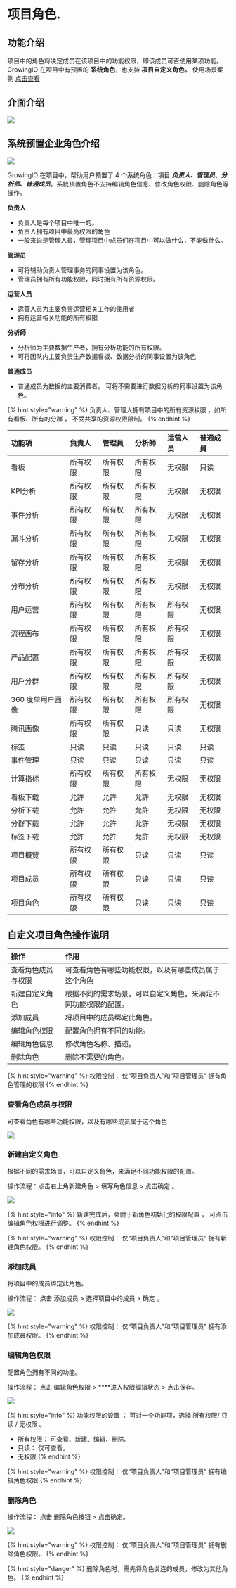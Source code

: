 # 项目角色.

## 功能介绍

项目中的角色将决定成员在该项目中的功能权限，即该成员可否使用某项功能。GrowingIO 在项目中有预置的 **系统角色**，也支持 **項目自定义角色。** 使用场景案例 [点击查看](https://app.gitbook.com/@growingio/s/op/~/drafts/-MNwUyrXvvQ78EP2ul56/v/v20201200/product-manual/zhan-dian-guan-li/zhan-dian-jiao-se/classic-scenario)  


## 介面介绍

![](../../../.gitbook/assets/ying-mu-jie-tu-20201207-xia-wu-5.30.06.png)

##  **系统预置企业角色介绍**

![](../../../.gitbook/assets/ying-mu-jie-tu-20201207-xia-wu-1.59.15.png)

GrowingIO 在项目中，帮助用户预置了 4 个系统角色：項目 _**负责人、管理员、分析师、普通成员**_。系統預置角色不支持编辑角色信息、修改角色权限、删除角色等操作。



**负责人**

* 负责人是每个项目中唯一的。 
* 负责人拥有项目中最高权限的角色
* 一般来说是管理人員，管理项目中成员们在项目中可以做什么，不能做什么。

**管理员**

* 可将辅助负责人管理事务的同事设置为该角色。
* 管理员拥有所有功能权限，同时拥有所有资源权限。

**运营人员**

* 运营人员为主要负责运营相关工作的使用者
* 拥有运营相关功能的所有权限

**分析師**

* 分析师为主要数据生产者，拥有分析功能的所有权限。
* 可将团队内主要负责生产数据看板、数据分析的同事设置为该角色

**普通成员**

* 普通成员为数据的主要消费者。 可将不需要进行数据分析的同事设置为该角色。

{% hint style="warning" %}
负责人、管理人拥有项目中的所有资源权限 ，如所有看板、所有的分群 ， 不受共享的资源权限限制。
{% endhint %}

| 功能項 | 負責人 | 管理員 | 分析師 | 运营人员 | 普通成員 |
| :--- | :--- | :--- | :--- | :--- | :--- |
| 看板 | 所有权限 | 所有权限 | 所有权限 | 无权限 | 只读 |
| KPI分析 | 所有权限 | 所有权限 | 所有权限 | 无权限 | 无权限 |
| 事件分析 | 所有权限 | 所有权限 | 所有权限 | 无权限 | 无权限 |
| 漏斗分析 | 所有权限 | 所有权限 | 所有权限 | 无权限 | 无权限 |
| 留存分析 | 所有权限 | 所有权限 | 所有权限 | 无权限 | 无权限 |
| 分布分析 | 所有权限 | 所有权限 | 所有权限 | 无权限 | 无权限 |
| 用户运营 | 所有权限 | 所有权限 | 所有权限 | 所有权限 | 无权限 |
| 流程画布 | 所有权限 | 所有权限 | 所有权限 | 所有权限 | 无权限 |
| 产品配置 | 所有权限 | 所有权限 | 所有权限 | 所有权限 | 无权限 |
| 用戶分群 | 所有权限 | 所有权限 | 所有权限 | 所有权限 | 无权限 |
| 360 度单用户画像 | 所有权限 | 所有权限 | 所有权限 | 所有权限 | 无权限 |
| 腾讯画像 | 所有权限 | 所有权限 | 只读 | 只读 | 无权限 |
| 标签 | 只读 | 只读 | 只读 | 只读 | 只读 |
| 事件管理 | 只读 | 只读 | 只读 | 只读 | 只读 |
| 计算指标 | 所有权限 | 所有权限 | 所有权限 | 无权限 | 无权限 |
| 看板下载 | 允許 | 允許 | 允許 | 无权限 | 无权限 |
| 分析下载 | 允許 | 允許 | 允許 | 无权限 | 无权限 |
| 分群下载 | 允許 | 允許 | 允許 | 无权限 | 无权限 |
| 标签下载 | 允許 | 允許 | 允許 | 无权限 | 无权限 |
| 项目概覽 | 所有权限 | 所有权限 | 只读 | 只读 | 只读 |
| 项目成员 | 所有权限 | 所有权限 | 只读 | 只读 | 只读 |
| 项目角色 | 所有权限 | 所有权限 | 只读 | 只读 | 只读 |

## 自定义项目角色操作说明

| 操作 | 作用 |
| :--- | :--- |
| 查看角色成员与权限 | 可查看角色有哪些功能权限，以及有哪些成员属于这个角色 |
| 新建自定义角色 | 根据不同的需求场景，可以自定义角色，来满足不同功能权限的配置。 |
| 添加成員 | 将项目中的成员绑定此角色。 |
| 编辑角色权限 | 配置角色拥有不同的功能。 |
| 编辑角色信息 | 修改角色名称、描述。 |
| 删除角色 | 删除不需要的角色。 |

{% hint style="warning" %}
权限控制： 仅“项目负责人”和“项目管理员” 拥有角色管理的权限
{% endhint %}

### 

### 查看角色成员与权限

可查看角色有哪些功能权限，以及有哪些成员属于这个角色

![](../../../.gitbook/assets/ying-mu-jie-tu-20201207-xia-wu-5.33.04.png)

### 

### 新建自定义角色

根据不同的需求场景，可以自定义角色，来满足不同功能权限的配置。

操作流程：点击右上角新建角色 &gt;  填写角色信息 &gt; 点击确定 。 

![](../../../.gitbook/assets/ying-mu-jie-tu-20201207-xia-wu-5.33.16.png)

{% hint style="info" %}
新建完成后，会附于新角色初始化的权限配置 ， 可点击 编辑角色权限进行调整。
{% endhint %}

{% hint style="warning" %}
权限控制： 仅“项目负责人”和“项目管理员” 拥有新建角色权限。
{% endhint %}

### 

### 添加成員

将项目中的成员绑定此角色。

操作流程： 点击 添加成员  &gt;  选择项目中的成员  &gt;   确定 。

![](../../../.gitbook/assets/ying-mu-jie-tu-20201207-xia-wu-5.33.57.png)

{% hint style="warning" %}
权限控制： 仅“项目负责人”和“项目管理员” 拥有添加成員权限。
{% endhint %}

### 

### 编辑角色权限

配置角色拥有不同的功能。

操作流程： 点击 编辑角色权限 &gt; ****进入权限编辑状态 &gt; 点击保存。 

![](../../../.gitbook/assets/ying-mu-jie-tu-20201207-xia-wu-5.34.30.png)

{% hint style="info" %}
功能权限的设置 ： 可对一个功能项，选择 所有权限/ 只读 / 无权限 。

* 所有权限： 可查看、新建、编辑、删除。 
* 只读： 仅可查看。 
* 无权限
{% endhint %}

{% hint style="warning" %}
权限控制： 仅“项目负责人”和“项目管理员” 拥有编辑角色权限
{% endhint %}

### 

### 删除角色

操作流程： 点击 删除角色按钮 &gt; 点击确定。

![](../../../.gitbook/assets/ying-mu-jie-tu-20201207-xia-wu-5.34.52.png)

{% hint style="warning" %}
权限控制： 仅“项目负责人”和“项目管理员” 拥有删除角色权限。
{% endhint %}

{% hint style="danger" %}
删除角色时，需先将角色关连的成员，修改为其他角色。
{% endhint %}



